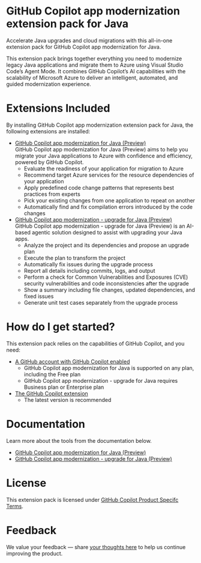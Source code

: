 # GitHub Copilot app modernization extension pack for Java

Accelerate Java upgrades and cloud migrations with this all-in-one extension pack for GitHub Copilot app modernization for Java.

This extension pack brings together everything you need to modernize legacy Java applications and migrate them to Azure using Visual Studio Code’s Agent Mode. It combines GitHub Copilot’s AI capabilities with the scalability of Microsoft Azure to deliver an intelligent, automated, and guided modernization experience.

# Extensions Included

By installing GitHub Copilot app modernization extension pack for Java, the following extensions are installed:
- [GitHub Copilot app modernization for Java (Preview)](https://marketplace.visualstudio.com/items?itemName=vscjava.migrate-java-to-azure)  
GitHub Copilot app modernization for Java (Preview) aims to help you migrate your Java applications to Azure with confidence and efficiency, powered by GitHub Copilot.
    - Evaluate the readiness of your application for migration to Azure
    - Recommend target Azure services for the resource dependencies of your application
    - Apply predefined code change patterns that represents best practices from experts
    - Pick your existing changes from one application to repeat on another
    - Automatically find and fix compilation errors introduced by the code changes
- [GitHub Copilot app modernization - upgrade for Java (Preview)](https://marketplace.visualstudio.com/items?itemName=vscjava.vscode-java-upgrade)  
GitHub Copilot app modernization - upgrade for Java (Preview) is an AI-based agentic solution designed to assist with upgrading your Java apps.
    - Analyze the project and its dependencies and propose an upgrade plan
    - Execute the plan to transform the project
    - Automatically fix issues during the upgrade process
    - Report all details including commits, logs, and output
    - Perform a check for Common Vulnerabilities and Exposures (CVE) security vulnerabilities and code inconsistencies after the upgrade
    - Show a summary including file changes, updated dependencies, and fixed issues
    - Generate unit test cases separately from the upgrade process

# How do I get started?

This extension pack relies on the capabilities of GitHub Copilot, and you need:
- [A GitHub account with GitHub Copilot enabled](https://github.com/features/copilot)
    - GitHub Copilot app modernization for Java is supported on any plan, including the Free plan
    - GitHub Copilot app modernization - upgrade for Java requires Business plan or Enterprise plan
- [The GitHub Copilot extension](https://code.visualstudio.com/docs/copilot/overview)
    - The latest version is recommended

# Documentation

Learn more about the tools from the documentation below.
- [GitHub Copilot app modernization for Java (Preview)](https://aka.ms/AM4JGetStarted)
- [GitHub Copilot app modernization - upgrade for Java (Preview)](https://aka.ms/ghcp-appmod/java-upgrade-docs)

# License
 
This extension pack is licensed under [GitHub Copilot Product Specifc Terms](https://github.com/customer-terms/github-copilot-product-specific-terms).

# Feedback

We value your feedback — share [your thoughts here](https://aka.ms/AM4JFeedback) to help us continue improving the product.